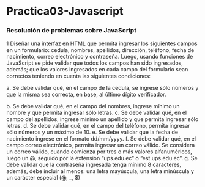 # Practica03-Javascript

### Resolución de problemas sobre JavaScript

1 Diseñar una interfaz en HTML que permita ingresar los siguientes campos en
un formulario: cedula, nombres, apellidos, dirección, teléfono, fecha de
nacimiento, correo electrónico y contraseña. Luego, usando funciones de
JavaScript se pide validar que todos los campos han sido ingresados,
además; que los valores ingresados en cada campo del formulario sean
correctos teniendo en cuenta las siguientes condiciones:

  a. Se debe validar qué, en el campo de la cedula, se ingrese sólo números
  y que la misma sea correcta, en base, al último dígito verificador.

  b. Se debe validar qué, en el campo del nombres, ingrese mínimo un nombre
y que permita ingresar sólo letras.
c. Se debe validar qué, en el campo del apellidos, ingrese mínimo un
apellido y que permita ingresar sólo letras.
d. Se debe validar qué, en el campo del teléfono, permita ingresar sólo
números y un máximo de 10.
e. Se debe validar que la fecha de nacimiento ingrese en el formato
dd/mm/yyyy.
f. Se debe validar qué, en el campo correo electrónico, permita ingresar un
correo válido. Se considera un correo válido, cuando comienza por tres o
más valores alfanuméricos, luego un @, seguido por la extensión
“ups.edu.ec” o “est.ups.edu.ec”.
g. Se debe validar que la contraseña ingresada tenga mínimo 8 caracteres,
además, debe incluir al menos: una letra mayúscula, una letra minúscula
y un carácter especial (@, _, $)

